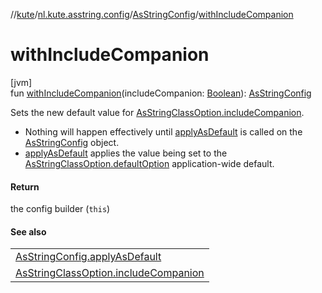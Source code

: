 //[kute](../../../index.md)/[nl.kute.asstring.config](../index.md)/[AsStringConfig](index.md)/[withIncludeCompanion](with-include-companion.md)

# withIncludeCompanion

[jvm]\
fun [withIncludeCompanion](with-include-companion.md)(includeCompanion: [Boolean](https://kotlinlang.org/api/latest/jvm/stdlib/kotlin/-boolean/index.html)): [AsStringConfig](index.md)

Sets the new default value for [AsStringClassOption.includeCompanion](../../nl.kute.asstring.annotation.option/-as-string-class-option/include-companion.md).

- 
   Nothing will happen effectively until [applyAsDefault](apply-as-default.md) is called on the [AsStringConfig](index.md) object.
- 
   [applyAsDefault](apply-as-default.md) applies the value being set to the [AsStringClassOption.defaultOption](../../nl.kute.asstring.annotation.option/-as-string-class-option/-default-option/default-option.md) application-wide default.

#### Return

the config builder (`this`)

#### See also

| |
|---|
| [AsStringConfig.applyAsDefault](apply-as-default.md) |
| [AsStringClassOption.includeCompanion](../../nl.kute.asstring.annotation.option/-as-string-class-option/include-companion.md) |
